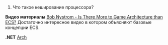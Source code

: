1. Что такое кеширование процессора?


**Видео материалы**
[Bob Nystrom - Is There More to Game Architecture than ECS?](https://www.youtube.com/watch?v=JxI3Eu5DPwE)
Достаточно интересное видео в котором объясняют базовые концепции ECS.

**.NET**
[Arch](https://github.com/genaray/Arch)
